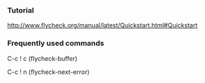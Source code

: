 ### Tutorial ###

http://www.flycheck.org/manual/latest/Quickstart.html#Quickstart

### Frequently used commands ###

C-c ! c (flycheck-buffer)

C-c ! n (flycheck-next-error)
